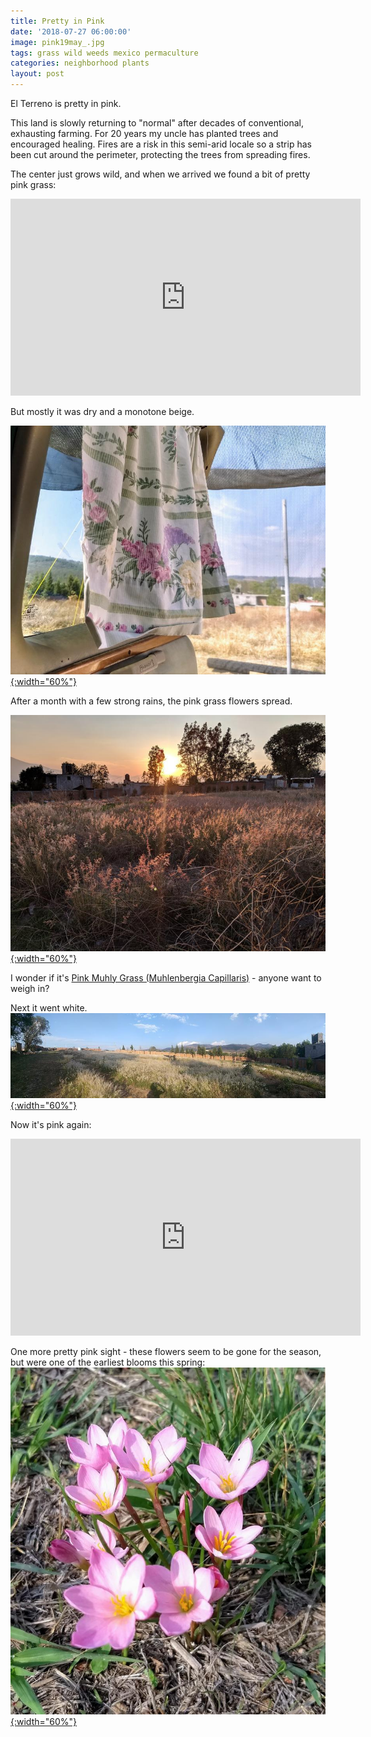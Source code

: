 ```yaml
---
title: Pretty in Pink
date: '2018-07-27 06:00:00'
image: pink19may_.jpg
tags: grass wild weeds mexico permaculture
categories: neighborhood plants
layout: post
---
```


El Terreno is pretty in pink.

This land is slowly returning to "normal" after decades of conventional, exhausting farming. For 20 years my uncle has planted trees and encouraged healing. Fires are a risk in this semi-arid locale so a strip has been cut around the perimeter, protecting the trees from spreading fires.

The center just grows wild, and when we arrived we found a bit of pretty pink grass:
<iframe width="560" height="315" src="https://www.youtube-nocookie.com/embed/7bB6Yr_5Nv4" frameborder="0" allow="autoplay; encrypted-media" allowfullscreen></iframe>

<br>

But mostly it was dry and a monotone beige.

[![](/images/southish17apr_.jpg){:width="60%"}](/images/southish17apr.jpg)

After a month with a few strong rains, the pink grass flowers spread. 

[![](/images/pink19may_.jpg){:width="60%"}](/images/pink19may.jpg)


I wonder if it's [Pink Muhly Grass (Muhlenbergia Capillaris)](https://en.wikipedia.org/wiki/Muhlenbergia_capillaris) - anyone want to weigh in?



Next it went white.
[![](/images/white_grass2june_.jpg){:width="60%"}](/images/white_grass2june.jpg)


Now it's pink again:
<iframe width="560" height="315" src="https://www.youtube-nocookie.com/embed/4-EqfOuOxgw" frameborder="0" allow="autoplay; encrypted-media" allowfullscreen></iframe>


One more pretty pink sight - these flowers seem to be gone for the season, but were one of the earliest blooms this spring:
[![](/images/pink_flowers_.jpg){:width="60%"}](/images/pink_flowers.jpg)
